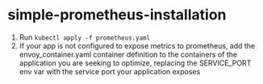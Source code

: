 # simple-prometheus-installation

1. Run `kubectl apply -f prometheus.yaml`
1. If your app is not configured to expose metrics to prometheus, add the envoy_container.yaml container definition to the containers of the application you are seeking to optimize, replacing the SERVICE_PORT env var with the service port your application exposes
